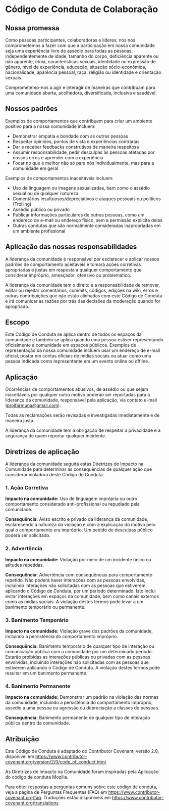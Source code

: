# Código de Conduta de Colaboração
## Nossa promessa
Como pessoas participantes, colaboradoras e líderes, nós nos comprometemos a fazer com que a participação em nossa comunidade seja uma experiência livre de assédio para todas as pessoas, independentemente de idade, tamanho do corpo, deficiência aparente ou não aparente, etnia, características sexuais, identidade ou expressão de gênero, nível de experiência, educação, situação sócio-econômica, nacionalidade, aparência pessoal, raça, religião ou identidade e orientação sexuais.

Comprometemo-nos a agir e interagir de maneiras que contribuam para uma comunidade aberta, acolhedora, diversificada, inclusiva e saudável.

## Nossos padrões
Exemplos de comportamentos que contribuem para criar um ambiente positivo para a nossa comunidade incluem:

- Demonstrar empatia e bondade com as outras pessoas
- Respeitar opiniões, pontos de vista e experiências contrárias
- Dar e receber feedbacks construtivos de maneira respeitosa
- Assumir responsabilidade, pedir desculpas às pessoas afetadas por nossos erros e aprender com a experiência
- Focar no que é melhor não só para nós individualmente, mas para a comunidade em geral

Exemplos de comportamentos inaceitáveis incluem:

- Uso de linguagem ou imagens sexualizadas, bem como o assédio sexual ou de qualquer natureza
- Comentários insultuosos/depreciativos e ataques pessoais ou políticos (Trolling)
- Assédio público ou privado
- Publicar informações particulares de outras pessoas, como um endereço de e-mail ou endereço físico, sem a permissão explícita delas
- Outras condutas que são normalmente consideradas inapropriadas em um ambiente profissional

## Aplicação das nossas responsabilidades
A liderança da comunidade é responsável por esclarecer e aplicar nossos padrões de comportamento aceitáveis e tomará ações corretivas apropriadas e justas em resposta a qualquer comportamento que considerar impróprio, ameaçador, ofensivo ou problemático.

A liderança da comunidade tem o direito e a responsabilidade de remover, editar ou rejeitar comentários, commits, códigos, edições na wiki, erros e outras contribuições que não estão alinhadas com este Código de Conduta e irá comunicar as razões por trás das decisões da moderação quando for apropriado.

## Escopo
Este Código de Conduta se aplica dentro de todos os espaços da comunidade e também se aplica quando uma pessoa estiver representando oficialmente a comunidade em espaços públicos. Exemplos de representação da nossa comunidade incluem usar um endereço de e-mail oficial, postar em contas oficiais de mídias sociais ou atuar como uma pessoa indicada como representante em um evento online ou offline.
## Aplicação
Ocorrências de comportamentos abusivos, de assédio ou que sejam inaceitáveis por qualquer outro motivo poderão ser reportadas para a liderança da comunidade, responsável pela aplicação, via contato e-mail (projfarmuna@gmail.com).

Todas as reclamações serão revisadas e investigadas imediatamente e de maneira justa.

A liderança da comunidade tem a obrigação de respeitar a privacidade e a segurança de quem reportar qualquer incidente.

## Diretrizes de aplicação
A liderança da comunidade seguirá estas Diretrizes de Impacto na Comunidade para determinar as consequências de qualquer ação que considerar violadora deste Código de Conduta:

### 1. Ação Corretiva

**Impacto na comunidade:** Uso de linguagem imprópria ou outro comportamento considerado anti-profissional ou repudiado pela comunidade.

**Consequência:** Aviso escrito e privado da liderança da comunidade, esclarecendo a natureza da violação e com a explicação do motivo pelo qual o comportamento era impróprio. Um pedido de desculpas público poderá ser solicitado.

### 2. Advertência

**Impacto na comunidade:** Violação por meio de um incidente único ou atitudes repetidas.

**Consequência:** Advertência com consequências para comportamento repetido. Não poderá haver interações com as pessoas envolvidas, incluindo interações não solicitadas com as pessoas que estiverem aplicando o Código de Conduta, por um período determinado. Isto inclui evitar interações em espaços da comunidade, bem como canais externos como as mídias sociais. A violação destes termos pode levar a um banimento temporário ou permanente.

### 3. Banimento Temporário

**Impacto na comunidade:** Violação grave dos padrões da comunidade, incluindo a persistência do comportamento impróprio.

**Consequência:** Banimento temporário de qualquer tipo de interação ou comunicação pública com a comunidade por um determinado período. Estarão proibidas as interações públicas ou privadas com as pessoas envolvidas, incluindo interações não solicitadas com as pessoas que estiverem aplicando o Código de Conduta. A violação destes termos pode resultar em um banimento permanente.

### 4. Banimento Permanente

**Impacto na comunidade:** Demonstrar um padrão na violação das normas da comunidade, incluindo a persistência do comportamento impróprio, assédio a uma pessoa ou agressão ou depreciação a classes de pessoas.

**Consequência:** Banimento permanente de qualquer tipo de interação pública dentro da comunidade.

## Atribuição
Este Código de Conduta é adaptado do Contributor Covenant, versão 2.0, disponível em https://www.contributor-covenant.org/version/2/0/code_of_conduct.html.

As Diretrizes de Impacto na Comunidade foram inspiradas pela Aplicação do código de conduta Mozilla.

Para obter respostas a perguntas comuns sobre este código de conduta, veja a página de Perguntas Frequentes (FAQ) em https://www.contributor-covenant.org/faq. Traduções estão disponíveis em https://www.contributor-covenant.org/translations.
